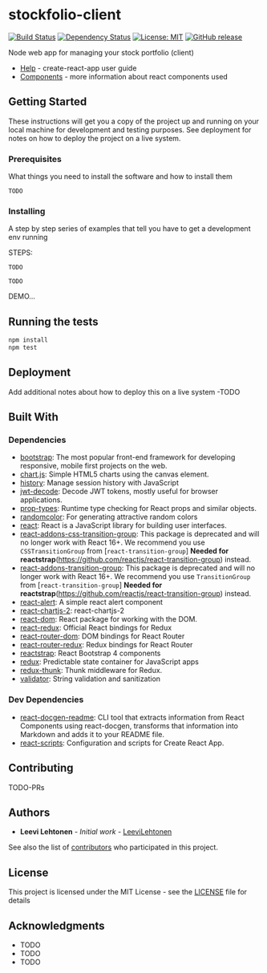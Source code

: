 # stockfolio-client 
[![Build Status](https://travis-ci.org/leevilehtonen/stockfolio-client.png?branch=master)](https://travis-ci.org/leevilehtonen/stockfolio-client)
[![Dependency Status](https://david-dm.org/leevilehtonen/stockfolio-client.svg)](https://david-dm.org/leevilehtonen/stockfolio-client)
[![License: MIT](https://img.shields.io/badge/License-MIT-brightgreen.svg)](https://opensource.org/licenses/MIT)
[![GitHub release](https://img.shields.io/github/release/qubyte/rubidium.svg)]()



Node web app for managing your stock portfolio (client)

- [Help](docs/HELP.md) - create-react-app user guide
- [Components](docs/COMPONENTS.md) - more information about react components used


## Getting Started

These instructions will get you a copy of the project up and running on your local machine for development and testing purposes. See deployment for notes on how to deploy the project on a live system.

### Prerequisites

What things you need to install the software and how to install them

```
TODO
```

### Installing

A step by step series of examples that tell you have to get a development env running

STEPS:
```
TODO
```

```
TODO
```

DEMO...

## Running the tests

```sh
npm install
npm test
```

## Deployment

Add additional notes about how to deploy this on a live system -TODO

## Built With

### Dependencies

- [bootstrap](https://github.com/twbs/bootstrap): The most popular front-end framework for developing responsive, mobile first projects on the web.
- [chart.js](https://github.com/chartjs/Chart.js): Simple HTML5 charts using the canvas element.
- [history](https://github.com/ReactTraining/history): Manage session history with JavaScript
- [jwt-decode](https://github.com/auth0/jwt-decode): Decode JWT tokens, mostly useful for browser applications.
- [prop-types](https://github.com/reactjs/prop-types): Runtime type checking for React props and similar objects.
- [randomcolor](https://github.com/davidmerfield/randomColor): For generating attractive random colors
- [react](https://github.com/facebook/react): React is a JavaScript library for building user interfaces.
- [react-addons-css-transition-group](https://github.com/facebook/react): This package is deprecated and will no longer work with React 16+. We recommend you use `CSSTransitionGroup` from [`react-transition-group`] **Needed for reactstrap**(https://github.com/reactjs/react-transition-group) instead.
- [react-addons-transition-group](https://github.com/facebook/react): This package is deprecated and will no longer work with React 16+. We recommend you use `TransitionGroup` from [`react-transition-group`] **Needed for reactstrap**(https://github.com/reactjs/react-transition-group) instead.
- [react-alert](https://github.com/schiehll/react-alert): A simple react alert component
- [react-chartjs-2](https://github.com/gor181/react-chartjs-2): react-chartjs-2
- [react-dom](https://github.com/facebook/react): React package for working with the DOM.
- [react-redux](https://github.com/reactjs/react-redux): Official React bindings for Redux
- [react-router-dom](https://github.com/ReactTraining/react-router): DOM bindings for React Router
- [react-router-redux](https://github.com/ReactTraining/react-router): Redux bindings for React Router
- [reactstrap](https://github.com/reactstrap/reactstrap): React Bootstrap 4 components
- [redux](https://github.com/reactjs/redux): Predictable state container for JavaScript apps
- [redux-thunk](https://github.com/gaearon/redux-thunk): Thunk middleware for Redux.
- [validator](https://github.com/chriso/validator.js): String validation and sanitization

### Dev Dependencies

- [react-docgen-readme](https://github.com/vieron/react-docgen-readme): CLI tool that extracts information from React Components using react-docgen, transforms that information into Markdown and adds it to your README file.
- [react-scripts](https://github.com/facebookincubator/create-react-app): Configuration and scripts for Create React App.


## Contributing

TODO-PRs

## Authors

* **Leevi Lehtonen** - *Initial work* - [LeeviLehtonen](https://github.com/leevilehtonen)

See also the list of [contributors](https://github.com/leevilehtonen/stockfolio-client/graphs/contributors) who participated in this project.

## License

This project is licensed under the MIT License - see the [LICENSE](LICENSE) file for details

## Acknowledgments

* TODO
* TODO
* TODO




